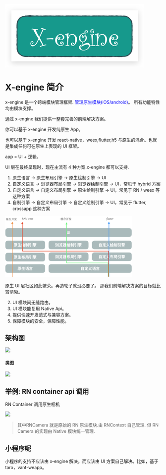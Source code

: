 <img src="assets/image-20210522170631443.png" alt="image-20210522170631443" style="center:true;zoom:50%;" />

# X-engine 简介

x-engine 是一个跨端模块管理框架. <span style="color:blue">管理原生模块(iOS/android)</span>。 所有功能特性均由模块支撑。

通过 x-engine  我们提供一整套完善的前端解决方案。 

你可以基于 x-engine 开发纯原生 App。

也可以基于 x-engine 开发 react-native，weex,flutter,h5 与原生的混合。也就是集成任何可在原生上表现的 UI 框架。



app = UI + 逻辑。

UI 层在最终呈现时，现在主流有 4 种方案.x-engine 都可以支持.

1. 原生语言 -> 原生布局引擎 -> 原生绘制引擎  -> UI
2. 自定义语言 -> 浏览器布局引擎 -> 浏览器绘制引擎  -> UI，常见于 hybrid 方案
3. 自定义语言 -> 自定义布局引擎 -> 原生绘制引擎     -> UI，常见于 RN / weex 等这种方案
4. 自制引擎    -> 自定义布局引擎 -> 自定义绘制引擎  -> UI，常见于 flutter, crossapp 这种方案



<img src="assets/image-20210524125334634.png" alt="image-20210524125334634" style="zoom:40%;" />



原生 UI 层社区如此繁荣。再造轮子就没必要了。 那我们前端解决方案的目标就比较清晰。

2. UI 模块间无缝路由。
3. UI 模块能复用 Native Api。
4. 提供快速开发范式与兼容方案。
4. 保障模块的安全，保障性能。



<!-- tabs:start -->

## **架构图**



![](https://zk4bucket.oss-cn-beijing.aliyuncs.com/img/image-20211018130654138.png)

#### **类图**

![](https://zk4bucket.oss-cn-beijing.aliyuncs.com/img/design-compatiable.png)


<!-- tabs:end -->

  

## 举例: RN container api 调用

RN Container 调用原生相机

![](https://zk4bucket.oss-cn-beijing.aliyuncs.com/img/image-20211018132618053.png)

 

> 其中RNCamera 就是原始的 RN 原生模块.由 RNContext 自己管理. 但 RN Camera 的实现由 Native 模块统一管理.

## 小程序呢

小程序的支持不应该由 x-engine 解决。而应该由 UI 方案自己解决。比如，基于 taro，vant-weapp。



